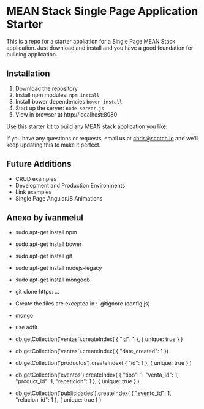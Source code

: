 # MEAN Stack Single Page Application Starter

This is a repo for a starter appliation for a Single Page MEAN Stack application. Just download and install and you have a good foundation for building application. 

## Installation
1. Download the repository
2. Install npm modules: `npm install`
3. Install bower dependencies `bower install`
4. Start up the server: `node server.js`
5. View in browser at http://localhost:8080

Use this starter kit to build any MEAN stack application you like.

If you have any questions or requests, email us at [chris@scotch.io](mailto:chris@scotch.io) and we'll keep updating this to make it perfect.

## Future Additions
- CRUD examples
- Development and Production Environments
- Link examples
- Single Page AngularJS Animations



## Anexo by ivanmelul
- sudo apt-get install npm
- sudo apt-get install bower
- sudo apt-get install git
- sudo apt-get install nodejs-legacy
- sudo apt-get install mongodb

- git clone https: ...

- Create the files are excepted in : .gitignore (config.js)

- mongo
- use adfit
- db.getCollection('ventas').createIndex( { "id": 1 }, { unique: true } )
- db.getCollection('ventas').createIndex( { "date_created": 1 })
- db.getCollection('productos').createIndex( { "id": 1 }, { unique: true } )
- db.getCollection('eventos').createIndex( { "tipo": 1, "venta_id": 1, "product_id": 1, "repeticion": 1 }, { unique: true } )
- db.getCollection('publicidades').createIndex( { "evento_id": 1, "relacion_id": 1 }, { unique: true } )
